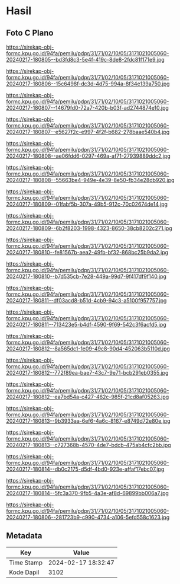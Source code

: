 # Hasil

## Foto C Plano

https://sirekap-obj-formc.kpu.go.id/94fa/pemilu/pdpr/31/71/02/10/05/3171021005060-20240217-180805--bd3fd8c3-5e4f-419c-8de8-2fdc81f171e9.jpg

https://sirekap-obj-formc.kpu.go.id/94fa/pemilu/pdpr/31/71/02/10/05/3171021005060-20240217-180806--15c6498f-dc3d-4d75-994a-8f34e139a750.jpg

https://sirekap-obj-formc.kpu.go.id/94fa/pemilu/pdpr/31/71/02/10/05/3171021005060-20240217-180807--14679fd0-72a7-420b-b03f-ad2744874e10.jpg

https://sirekap-obj-formc.kpu.go.id/94fa/pemilu/pdpr/31/71/02/10/05/3171021005060-20240217-180807--e5627f2c-e997-4f2f-b682-278baae540b4.jpg

https://sirekap-obj-formc.kpu.go.id/94fa/pemilu/pdpr/31/71/02/10/05/3171021005060-20240217-180808--ae06fdd6-0297-469a-af71-27939889ddc2.jpg

https://sirekap-obj-formc.kpu.go.id/94fa/pemilu/pdpr/31/71/02/10/05/3171021005060-20240217-180808--55663be4-949e-4e39-8e50-fb34e28db920.jpg

https://sirekap-obj-formc.kpu.go.id/94fa/pemilu/pdpr/31/71/02/10/05/3171021005060-20240217-180809--01fabf5b-307a-49b5-912c-70c02674de14.jpg

https://sirekap-obj-formc.kpu.go.id/94fa/pemilu/pdpr/31/71/02/10/05/3171021005060-20240217-180809--6b2f8203-1998-4323-8650-38cb8202c271.jpg

https://sirekap-obj-formc.kpu.go.id/94fa/pemilu/pdpr/31/71/02/10/05/3171021005060-20240217-180810--fe81567b-aea2-49fb-bf32-868bc25b9da2.jpg

https://sirekap-obj-formc.kpu.go.id/94fa/pemilu/pdpr/31/71/02/10/05/3171021005060-20240217-180810--b7d535cb-7e28-449a-99d7-9f417df9f140.jpg

https://sirekap-obj-formc.kpu.go.id/94fa/pemilu/pdpr/31/71/02/10/05/3171021005060-20240217-180811--df03acd8-b51d-4cb9-94c3-a5100f957757.jpg

https://sirekap-obj-formc.kpu.go.id/94fa/pemilu/pdpr/31/71/02/10/05/3171021005060-20240217-180811--713423e5-b4df-4590-9f69-542c3f6acfd5.jpg

https://sirekap-obj-formc.kpu.go.id/94fa/pemilu/pdpr/31/71/02/10/05/3171021005060-20240217-180812--8a565dc1-1e09-49c8-90d4-452063b5110d.jpg

https://sirekap-obj-formc.kpu.go.id/94fa/pemilu/pdpr/31/71/02/10/05/3171021005060-20240217-180812--772f89ea-bae7-43c7-9e71-bcb291eb0355.jpg

https://sirekap-obj-formc.kpu.go.id/94fa/pemilu/pdpr/31/71/02/10/05/3171021005060-20240217-180812--ea7bd54a-c427-462c-985f-21cd8af05263.jpg

https://sirekap-obj-formc.kpu.go.id/94fa/pemilu/pdpr/31/71/02/10/05/3171021005060-20240217-180813--9b3933aa-6ef6-4a6c-8167-e8749d72e80e.jpg

https://sirekap-obj-formc.kpu.go.id/94fa/pemilu/pdpr/31/71/02/10/05/3171021005060-20240217-180813--c727368b-4570-4de7-bdcb-475ab4cfc2bb.jpg

https://sirekap-obj-formc.kpu.go.id/94fa/pemilu/pdpr/31/71/02/10/05/3171021005060-20240217-180814--db0c2175-d5df-4bd0-923e-affaf17ebc07.jpg

https://sirekap-obj-formc.kpu.go.id/94fa/pemilu/pdpr/31/71/02/10/05/3171021005060-20240217-180814--5fc3a370-9fb5-4a3e-af8d-69899bb006a7.jpg

https://sirekap-obj-formc.kpu.go.id/94fa/pemilu/pdpr/31/71/02/10/05/3171021005060-20240217-180806--281723b9-c990-4734-a106-5efd558c1623.jpg


## Metadata

| Key        | Value               |
| ---------- | ------------------- |
| Time Stamp | 2024-02-17 18:32:47 |
| Kode Dapil | 3102                |



